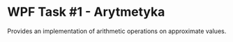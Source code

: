 # WPF Task #1 - Arytmetyka
Provides an implementation of arithmetic operations on approximate values. 
